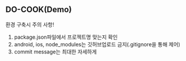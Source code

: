 ## DO-COOK(Demo)

환경 구축시 주의 사항!
1. package.json파일에서 프로젝트명 맞는지 확인
2. android, ios, node_modules는 깃허브업로드 금지(.gitignore을 통해 제어)
3. commit message는 최대한 자세하게
